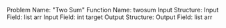 Problem Name: "Two Sum"
Function Name: twosum
Input Structure:
Input Field: list<int> arr
Input Field: int target
Output Structure:
Output Field: list<int> arr
